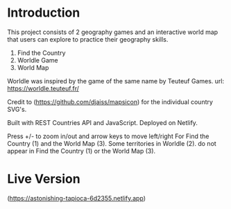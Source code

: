 # Introduction

This project consists of 2 geography games and an interactive world map that users can explore to practice their geography skills.

1. Find the Country
2. Worldle Game
3. World Map

Worldle was inspired by the game of the same name by Teuteuf Games.
url: https://worldle.teuteuf.fr/

Credit to (https://github.com/djaiss/mapsicon) for the individual country SVG's.

Built with REST Countries API and JavaScript. Deployed on Netlify.

Press +/- to zoom in/out and arrow keys to move left/right For Find the Country (1) and the World Map (3).
Some territories in Worldle (2). do not appear in Find the Country (1) or the World Map (3).

# Live Version
(https://astonishing-tapioca-6d2355.netlify.app)
